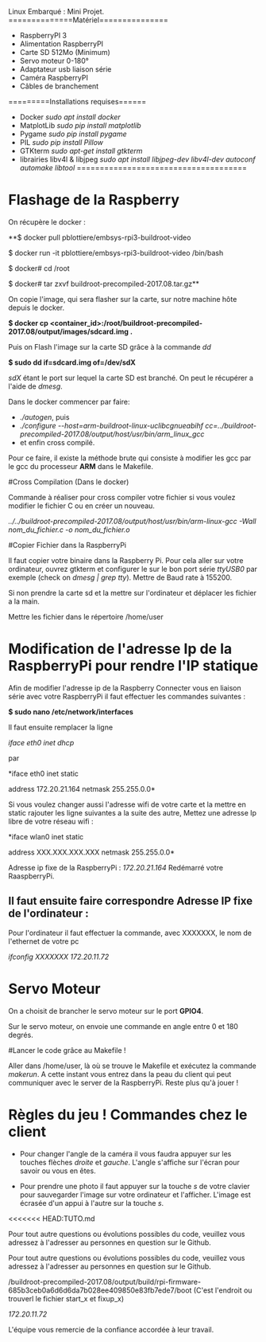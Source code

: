 Linux Embarqué : Mini Projet.
==============Matériel===============
* RaspberryPI 3
* Alimentation RaspberryPI
* Carte SD 512Mo (Minimum)
* Servo moteur 0-180°
* Adaptateur usb liaison série
* Caméra RaspberryPI
* Câbles de branchement



=========Installations requises======
* Docker      *sudo apt install docker*
* MatplotLib  *sudo pip install matplotlib*
* Pygame      *sudo pip install pygame*
* PIL         *sudo pip install Pillow*
* GTKterm     *sudo apt-get install gtkterm*
* librairies libv4l & libjpeg *sudo apt install libjpeg-dev libv4l-dev autoconf automake libtool*
=====================================

# Flashage de la Raspberry

On récupère le docker :

**$ docker pull pblottiere/embsys-rpi3-buildroot-video

$ docker run -it pblottiere/embsys-rpi3-buildroot-video /bin/bash

$ docker# cd /root

$ docker# tar zxvf buildroot-precompiled-2017.08.tar.gz**

On copie l'image, qui sera flasher sur la carte, sur notre machine hôte depuis le docker.

**$ docker cp <container_id>:/root/buildroot-precompiled-2017.08/output/images/sdcard.img .**

Puis on Flash l'image sur la carte SD grâce à la commande _dd_

**$ sudo dd if=sdcard.img of=/dev/sdX**

_sdX_ étant le port sur lequel la carte SD est branché. On peut le récupérer a l'aide de _dmesg_.

Dans le docker commencer par faire:
* _./autogen_, puis
* _./configure --host=arm-buildroot-linux-uclibcgnueabihf cc=../buildroot-precompiled-2017.08/output/host/usr/bin/arm_linux_gcc_
* et enfin cross compilé.

Pour ce faire, il existe la méthode brute qui consiste à modifier les gcc par le gcc du processeur **ARM** dans le Makefile.

#Cross Compilation (Dans le docker)

Commande à réaliser pour cross compiler votre fichier si vous voulez modifier le fichier C ou en créer un nouveau.

*../../buildroot-precompiled-2017.08/output/host/usr/bin/arm-linux-gcc -Wall nom_du_fichier.c -o nom_du_fichier.o*

#Copier Fichier dans la RaspberryPi

Il faut copier votre binaire dans la Raspberry Pi.
Pour cela aller sur votre ordinateur, ouvrez gtkterm et configurer le sur le bon port série *ttyUSB0* par exemple (check on _dmesg | grep tty_). Mettre de Baud rate à 155200.

Si non prendre la carte sd et la mettre sur l'ordinateur et déplacer les fichier a la main.

Mettre les fichier dans le répertoire /home/user



# Modification de l'adresse Ip de la RaspberryPi pour rendre l'IP statique

Afin de modifier l'adresse ip de la Raspberry
Connecter vous en liaison série avec votre RaspberryPi
il faut effectuer les commandes suivantes :

**$ sudo nano /etc/network/interfaces**

Il faut ensuite remplacer la ligne

*iface eth0 inet dhcp*

par

*iface eth0 inet static

address 172.20.21.164
netmask 255.255.0.0*

Si vous voulez changer aussi l'adresse wifi de votre carte et la mettre en static rajouter les ligne suivantes a la suite des autre, Mettez une adresse Ip libre de votre réseau wifi :

*iface wlan0 inet static

address XXX.XXX.XXX.XXX
netmask 255.255.0.0*


Adresse ip fixe de la RaspberryPi : _172.20.21.164_
Redémarré votre RaaspberryPi.


## Il faut ensuite faire correspondre Adresse IP fixe de l'ordinateur :
Pour l'ordinateur il faut effectuer la commande, avec XXXXXXX, le nom de l'ethernet de votre pc

*ifconfig XXXXXXX 172.20.11.72*

# Servo Moteur

On a choisit de brancher le servo moteur sur le port **GPIO4**.

Sur le servo moteur, on envoie une commande en angle entre 0 et 180 degrés.

#Lancer le code grâce au Makefile !


Aller dans /home/user, là où se trouve le Makefile et exécutez la commande *makerun*. A cette instant vous entrez dans la peau du client qui peut communiquer avec le server de la RaspberryPi. Reste plus qu'à jouer !


# Règles du jeu ! Commandes chez le client

* Pour changer l'angle de la caméra il vous faudra appuyer sur les touches flèches *droite* et *gauche*. L'angle s'affiche sur l'écran pour savoir ou vous en êtes.

* Pour prendre une photo il faut appuyer sur la touche *s* de votre clavier pour sauvegarder l'image sur votre ordinateur et l'afficher. L'image est écrasée d'un appui à l'autre sur la touche *s*.


<<<<<<< HEAD:TUTO.md



Pour tout autre questions ou évolutions possibles du code, veuillez vous adressez à l'adresser au personnes en question sur le Github.



Pour tout autre questions ou évolutions possibles du code, veuillez vous adressez à l'adresser au personnes en question sur le Github.

/buildroot-precompiled-2017.08/output/build/rpi-firmware-685b3ceb0a6d6d6da7b028ee409850e83fb7ede7/boot
(C'est l'endroit ou trouverl le fichier start_x et fixup_x)

_172.20.11.72_

L'équipe vous remercie de la confiance accordée à leur travail.

